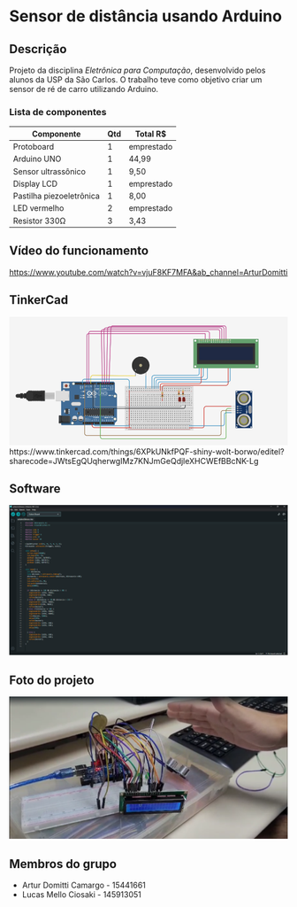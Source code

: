 # Sensor de distância usando Arduino
## Descrição
Projeto da disciplina _Eletrônica para Computação_, desenvolvido pelos alunos da USP da São Carlos.
O trabalho teve como objetivo criar um sensor de ré de carro utilizando Arduino.

### Lista de componentes
| Componente | Qtd | Total R$ |
| ---------- | --- | -------- |
| Protoboard | 1 | emprestado |
| Arduino UNO | 1 | 44,99 |
| Sensor ultrassônico | 1 | 9,50 |
| Display LCD | 1 | emprestado |
| Pastilha piezoeletrônica | 1 | 8,00 |
| LED vermelho | 2 | emprestado |
| Resistor 330Ω | 3 | 3,43 |

## Vídeo do funcionamento
https://www.youtube.com/watch?v=vjuF8KF7MFA&ab_channel=ArturDomitti

## TinkerCad
<img src="9893D9B0-44F7-4AA2-8FE9-DB2EB5115A2E.jpeg">
https://www.tinkercad.com/things/6XPkUNkfPQF-shiny-wolt-borwo/editel?sharecode=JWtsEgQUqherwgIMz7KNJmGeQdjleXHCWEfBBcNK-Lg


## Software
<img src="codigoArduino.png">

## Foto do projeto
<img src="arduino.png">

## Membros do grupo
  * Artur Domitti Camargo - 15441661
  * Lucas Mello Ciosaki - 145913051 

